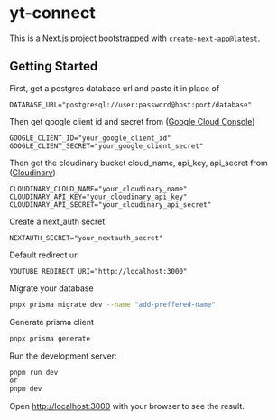 # yt-connect

This is a [Next.js](https://nextjs.org) project bootstrapped with [`create-next-app@latest`](https://nextjs.org/docs/app/api-reference/cli/create-next-app).

## Getting Started

First, get a postgres database url and paste it in place of

```dotenv
DATABASE_URL="postgresql://user:password@host:port/database" 
```

Then get google client id and secret from ([Google Cloud Console](https://console.cloud.google.com/))
```dotenv
GOOGLE_CLIENT_ID="your_google_client_id" 
GOOGLE_CLIENT_SECRET="your_google_client_secret" 
```

Then get the cloudinary bucket cloud_name, api_key, api_secret from ([Cloudinary](https://console.cloudinary.com/))

```dotenv
CLOUDINARY_CLOUD_NAME="your_cloudinary_name" 
CLOUDINARY_API_KEY="your_cloudinary_api_key" 
CLOUDINARY_API_SECRET="your_cloudinary_api_secret" 
```

Create a next_auth secret
```dotenv
NEXTAUTH_SECRET="your_nextauth_secret" 
```

Default redirect uri
```dotenv
YOUTUBE_REDIRECT_URI="http://localhost:3000" 
```

Migrate your database
```bash
pnpx prisma migrate dev --name "add-preffered-name"
```

Generate prisma client
```bash
pnpx prisma generate
```

Run the development server:

```bash
pnpm run dev
or
pnpm dev
```

Open [http://localhost:3000](http://localhost:3000) with your browser to see the result.

